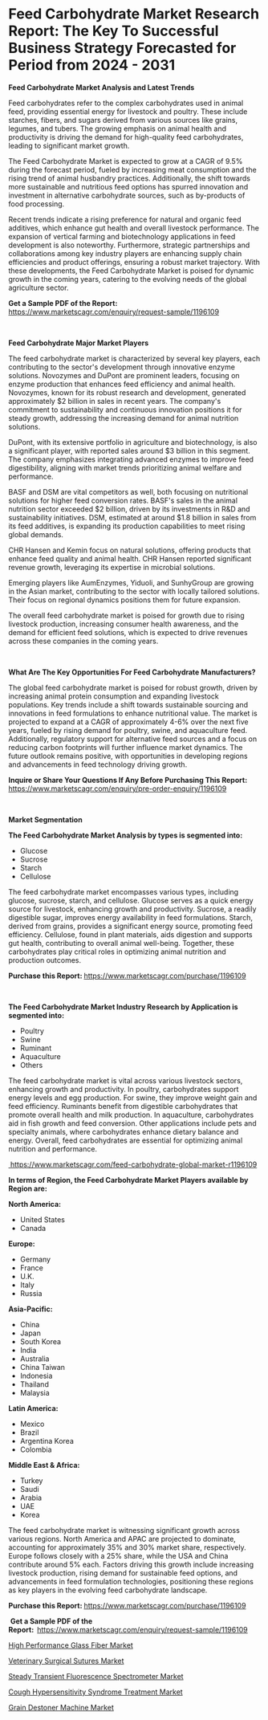 <p><h1>Feed Carbohydrate Market Research Report: The Key To Successful Business Strategy Forecasted for Period from 2024 - 2031</h1></p><p><strong>Feed Carbohydrate Market Analysis and Latest Trends</strong></p>
<p><p>Feed carbohydrates refer to the complex carbohydrates used in animal feed, providing essential energy for livestock and poultry. These include starches, fibers, and sugars derived from various sources like grains, legumes, and tubers. The growing emphasis on animal health and productivity is driving the demand for high-quality feed carbohydrates, leading to significant market growth.</p><p>The Feed Carbohydrate Market is expected to grow at a CAGR of 9.5% during the forecast period, fueled by increasing meat consumption and the rising trend of animal husbandry practices. Additionally, the shift towards more sustainable and nutritious feed options has spurred innovation and investment in alternative carbohydrate sources, such as by-products of food processing.</p><p>Recent trends indicate a rising preference for natural and organic feed additives, which enhance gut health and overall livestock performance. The expansion of vertical farming and biotechnology applications in feed development is also noteworthy. Furthermore, strategic partnerships and collaborations among key industry players are enhancing supply chain efficiencies and product offerings, ensuring a robust market trajectory. With these developments, the Feed Carbohydrate Market is poised for dynamic growth in the coming years, catering to the evolving needs of the global agriculture sector.</p></p>
<p><strong>Get a Sample PDF of the Report:&nbsp;</strong> <a href="https://www.marketscagr.com/enquiry/request-sample/1196109?utm_campaign=1836&utm_medium=2&utm_source=Github&utm_content=ia&utm_term=06122024&utm_id=feed-carbohydrate">https://www.marketscagr.com/enquiry/request-sample/1196109</a></p>
<p>&nbsp;</p>
<p><strong>Feed Carbohydrate Major Market Players</strong></p>
<p><p>The feed carbohydrate market is characterized by several key players, each contributing to the sector's development through innovative enzyme solutions. Novozymes and DuPont are prominent leaders, focusing on enzyme production that enhances feed efficiency and animal health. Novozymes, known for its robust research and development, generated approximately $2 billion in sales in recent years. The company's commitment to sustainability and continuous innovation positions it for steady growth, addressing the increasing demand for animal nutrition solutions.</p><p>DuPont, with its extensive portfolio in agriculture and biotechnology, is also a significant player, with reported sales around $3 billion in this segment. The company emphasizes integrating advanced enzymes to improve feed digestibility, aligning with market trends prioritizing animal welfare and performance.</p><p>BASF and DSM are vital competitors as well, both focusing on nutritional solutions for higher feed conversion rates. BASF's sales in the animal nutrition sector exceeded $2 billion, driven by its investments in R&D and sustainability initiatives. DSM, estimated at around $1.8 billion in sales from its feed additives, is expanding its production capabilities to meet rising global demands.</p><p>CHR Hansen and Kemin focus on natural solutions, offering products that enhance feed quality and animal health. CHR Hansen reported significant revenue growth, leveraging its expertise in microbial solutions.</p><p>Emerging players like AumEnzymes, Yiduoli, and SunhyGroup are growing in the Asian market, contributing to the sector with locally tailored solutions. Their focus on regional dynamics positions them for future expansion.</p><p>The overall feed carbohydrate market is poised for growth due to rising livestock production, increasing consumer health awareness, and the demand for efficient feed solutions, which is expected to drive revenues across these companies in the coming years.</p></p>
<p>&nbsp;</p>
<p><strong>What Are The Key Opportunities For Feed Carbohydrate Manufacturers?</strong></p>
<p><p>The global feed carbohydrate market is poised for robust growth, driven by increasing animal protein consumption and expanding livestock populations. Key trends include a shift towards sustainable sourcing and innovations in feed formulations to enhance nutritional value. The market is projected to expand at a CAGR of approximately 4-6% over the next five years, fueled by rising demand for poultry, swine, and aquaculture feed. Additionally, regulatory support for alternative feed sources and a focus on reducing carbon footprints will further influence market dynamics. The future outlook remains positive, with opportunities in developing regions and advancements in feed technology driving growth.</p></p>
<p><strong>Inquire or Share Your Questions If Any Before Purchasing This Report:</strong> <a href="https://www.marketscagr.com/enquiry/pre-order-enquiry/1196109?utm_campaign=1836&utm_medium=2&utm_source=Github&utm_content=ia&utm_term=06122024&utm_id=feed-carbohydrate">https://www.marketscagr.com/enquiry/pre-order-enquiry/1196109</a></p>
<p>&nbsp;</p>
<p><strong>Market Segmentation</strong></p>
<p><strong>The Feed Carbohydrate Market Analysis by types is segmented into:</strong></p>
<p><ul><li>Glucose</li><li>Sucrose</li><li>Starch</li><li>Cellulose</li></ul></p>
<p><p>The feed carbohydrate market encompasses various types, including glucose, sucrose, starch, and cellulose. Glucose serves as a quick energy source for livestock, enhancing growth and productivity. Sucrose, a readily digestible sugar, improves energy availability in feed formulations. Starch, derived from grains, provides a significant energy source, promoting feed efficiency. Cellulose, found in plant materials, aids digestion and supports gut health, contributing to overall animal well-being. Together, these carbohydrates play critical roles in optimizing animal nutrition and production outcomes.</p></p>
<p><strong>Purchase this Report:&nbsp;</strong><a href="https://www.marketscagr.com/purchase/1196109?utm_campaign=1836&utm_medium=2&utm_source=Github&utm_content=ia&utm_term=06122024&utm_id=feed-carbohydrate">https://www.marketscagr.com/purchase/1196109</a></p>
<p>&nbsp;</p>
<p><strong>The Feed Carbohydrate Market Industry Research by Application is segmented into:</strong></p>
<p><ul><li>Poultry</li><li>Swine</li><li>Ruminant</li><li>Aquaculture</li><li>Others</li></ul></p>
<p><p>The feed carbohydrate market is vital across various livestock sectors, enhancing growth and productivity. In poultry, carbohydrates support energy levels and egg production. For swine, they improve weight gain and feed efficiency. Ruminants benefit from digestible carbohydrates that promote overall health and milk production. In aquaculture, carbohydrates aid in fish growth and feed conversion. Other applications include pets and specialty animals, where carbohydrates enhance dietary balance and energy. Overall, feed carbohydrates are essential for optimizing animal nutrition and performance.</p></p>
<p><a href="https://www.marketscagr.com/feed-carbohydrate-global-market-r1196109?utm_campaign=1836&utm_medium=2&utm_source=Github&utm_content=ia&utm_term=06122024&utm_id=feed-carbohydrate">&nbsp;https://www.marketscagr.com/feed-carbohydrate-global-market-r1196109</a></p>
<p><strong>In terms of Region, the Feed Carbohydrate Market Players available by Region are:</strong></p>
<p>
    <p> <strong> North America: </strong>
        <ul>
            <li>United States</li>
            <li>Canada</li>
        </ul>
        </p> 
    <p> <strong> Europe: </strong>
        <ul>
            <li>Germany</li>
            <li>France</li>
            <li>U.K.</li>
            <li>Italy</li>
            <li>Russia</li>
        </ul>
        </p> 
    <p> <strong> Asia-Pacific: </strong>
        <ul>
            <li>China</li>
            <li>Japan</li>
            <li>South Korea</li>
            <li>India</li>
            <li>Australia</li>
            <li>China Taiwan</li>
            <li>Indonesia</li>
            <li>Thailand</li>
            <li>Malaysia</li>
        </ul>
        </p> 
    <p> <strong> Latin America: </strong>
        <ul>
            <li>Mexico</li>
            <li>Brazil</li>
            <li>Argentina Korea</li>
            <li>Colombia</li>
        </ul>
        </p> 
    <p> <strong> Middle East & Africa: </strong>
        <ul>
            <li>Turkey</li>
            <li>Saudi</li>
            <li>Arabia</li>
            <li>UAE</li>
            <li>Korea</li>
        </ul>
    </p>
    </p>
<p><p>The feed carbohydrate market is witnessing significant growth across various regions. North America and APAC are projected to dominate, accounting for approximately 35% and 30% market share, respectively. Europe follows closely with a 25% share, while the USA and China contribute around 5% each. Factors driving this growth include increasing livestock production, rising demand for sustainable feed options, and advancements in feed formulation technologies, positioning these regions as key players in the evolving feed carbohydrate landscape.</p></p>
<p><strong>Purchase this Report: </strong><a href="https://www.marketscagr.com/purchase/1196109?utm_campaign=1836&utm_medium=2&utm_source=Github&utm_content=ia&utm_term=06122024&utm_id=feed-carbohydrate">https://www.marketscagr.com/purchase/1196109</a></p>
<p>&nbsp;<strong>Get a Sample PDF of the Report:&nbsp;&nbsp;</strong><a href="https://www.marketscagr.com/enquiry/request-sample/1196109?utm_campaign=1836&utm_medium=2&utm_source=Github&utm_content=ia&utm_term=06122024&utm_id=feed-carbohydrate">https://www.marketscagr.com/enquiry/request-sample/1196109</a></p>
<p><strong></strong></p>
<p><p><a href="https://github.com/mabutironaldo/Market-Research-Report-List-6/blob/main/high-performance-glass-fiber-market.md?utm_campaign=1836&utm_medium=2&utm_source=Github&utm_content=ia&utm_term=06122024&utm_id=feed-carbohydrate">High Performance Glass Fiber Market</a></p><p><a href="https://www.linkedin.com/pulse/booming-veterinary-surgical-sutures-market-sector-analysis-growth-1tzte?utm_campaign=1836&utm_medium=2&utm_source=Github&utm_content=ia&utm_term=06122024&utm_id=feed-carbohydrate">Veterinary Surgical Sutures Market</a></p><p><a href="https://issuu.com/reportprime-2/docs/steady-transient-fluorescence-spectrometer-market-?utm_campaign=1836&utm_medium=2&utm_source=Github&utm_content=ia&utm_term=06122024&utm_id=feed-carbohydrate">Steady Transient Fluorescence Spectrometer Market</a></p><p><a href="https://www.linkedin.com/pulse/compreh-proposis-fbaif?utm_campaign=1836&utm_medium=2&utm_source=Github&utm_content=ia&utm_term=06122024&utm_id=feed-carbohydrate">Cough Hypersensitivity Syndrome Treatment Market</a></p><p><a href="https://issuu.com/reportprime-2/docs/grain-destoner-machine-market-size-2030.pptx?utm_campaign=1836&utm_medium=2&utm_source=Github&utm_content=ia&utm_term=06122024&utm_id=feed-carbohydrate">Grain Destoner Machine Market</a></p></p>